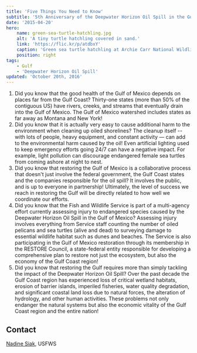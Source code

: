 ```yaml
---
title: 'Five Things You Need to Know'
subtitle: '5th Anniversary of the Deepwater Horizon Oil Spill in the Gulf of Mexico'
date: '2015-04-20'
hero:
    name: green-sea-turtle-hatchling.jpg
    alt: 'A tiny turtle hatchling covered in sand.'
    link: 'https://flic.kr/p/atdbxY'
    caption: 'Green sea turtle hatchling at Archie Carr National Wildlife Refuge. Photo by Keenan Adams, USFWS.'
    position: right
tags:
    - Gulf
    - 'Deepwater Horizon Oil Spill'
updated: 'October 20th, 2016'
---
```


1. Did you know that the good health of the Gulf of Mexico depends on places far from the Gulf Coast? Thirty-one states (more than 50% of the contiguous US) have rivers, creeks, and streams that eventually drain into the Gulf of Mexico. The Gulf of Mexico watershed includes states as far away as Montana and New York!
2. Did you know that it is actually very easy to cause additional harm to the environment when cleaning up oiled shorelines? The cleanup itself -- with lots of people, heavy equipment, and constant activity &mdash; can add to the environmental harm caused by the oil! Even artificial lighting used to keep emergency efforts going 24/7 can have a negative impact. For example, light pollution can discourage endangered female sea turtles from coming ashore at night to nest.
3. Did you know that restoring the Gulf of Mexico is a collaborative process that doesn't just involve the federal government, the Gulf Coast states and the companies responsible for the oil spill? It involves the public, and is up to everyone in partnership! Ultimately, the level of success we reach in restoring the Gulf will be directly related to how well we coordinate our efforts.
4. Did you know that the Fish and Wildlife Service is part of a multi-agency effort currently assessing injury to endangered species caused by the Deepwater Horizon Oil Spill in the Gulf of Mexico? Assessing injury involves everything from Service staff counting the number of oiled pelicans and sea turtles (alive and dead) to surveying damage to essential wildlife habitat such as dunes and beaches. The Service is also participating in the Gulf of Mexico restoration through its membership in the RESTORE Council, a state-federal entity responsible for developing a comprehensive plan to restore not just the ecosystem, but also the economy of the Gulf Coast region!
5. Did you know that restoring the Gulf requires more than simply tackling the impact of the Deepwater Horizon Oil Spill? Over the past decade the Gulf Coast region has experienced loss of critical wetland habitats, erosion of barrier islands, imperiled fisheries, water quality degradation, and significant coastal land loss due to natural forces, the alteration of hydrology, and other human activities. These problems not only endanger the natural systems but also the economic vitality of the Gulf Coast region and the entire nation!

## Contact

[Nadine Siak](mailto:nadine_siak@fws.gov), USFWS
